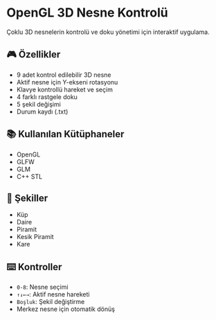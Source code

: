 # OpenGL 3D Nesne Kontrolü

Çoklu 3D nesnelerin kontrolü ve doku yönetimi için interaktif uygulama.

## 🎮 Özellikler

- 9 adet kontrol edilebilir 3D nesne
- Aktif nesne için Y-ekseni rotasyonu
- Klavye kontrollü hareket ve seçim
- 4 farklı rastgele doku
- 5 şekil değişimi
- Durum kaydı (.txt)

## 📚 Kullanılan Kütüphaneler

- OpenGL
- GLFW 
- GLM 
- C++ STL

## 🔧 Şekiller

- Küp
- Daire
- Piramit
- Kesik Piramit
- Kare

## ⌨️ Kontroller

- `0-8`: Nesne seçimi
- `↑↓←→`: Aktif nesne hareketi
- `Boşluk`: Şekil değiştirme
- Merkez nesne için otomatik dönüş
